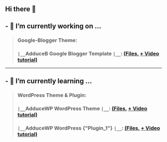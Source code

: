 ## Hi there 👋 
## - 🔭 I’m currently working on ...
> ### Google-Blogger Theme:
> ### `|__`AdduceB Google Blogger Template `|__`: [(Files,](https://github.com/Techadduce/adduceb-google-blogger-template) [+ Video tutorial)](https://youtube.com/@Techadduce)
---
## - 🌱 I’m currently learning ...
> ### WordPress Theme & Plugin:
> ### `|__`AdduceWP WordPress Theme `|__`: [(Files,](https://github.com/Techadduce/adducewp-wordpress-theme) [+ Video tutorial)](https://youtube.com/@Techadduce)
> ### `|__`AdduceWP WordPress {"Plugin_1"} `|__`: [(Files,](https://github.com/Techadduce/adducewp-wordpress-theme-plugin-1) [+ Video tutorial)](https://youtube.com/@Techadduce)

<!--
**Techadduce/Techadduce** is a ✨ _special_ ✨ repository because its `README.md` (this file) appears on your GitHub profile.

Here are some ideas to get you started:

- 🔭 I’m currently working on ...
- 🌱 I’m currently learning ...
- 👯 I’m looking to collaborate on ...
- 🤔 I’m looking for help with ...
- 💬 Ask me about ...
- 📫 How to reach me: ...
- 😄 Pronouns: ...
- ⚡ Fun fact: ...
-->
